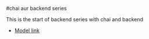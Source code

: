#chai aur backend series

This is the start of backend series with chai and backend

- [Model link](https://www.youtube.com/redirect?event=video_description&redir_token=QUFFLUhqbHhGeXdabFowWnNUX3ZKR2VSdlctR3c5RlkzQXxBQ3Jtc0tsOHlQNEtHeVpIWlFIVXBrQmE3ZUhHOUJta3QtNXpXRWNrZUJtWDZtTjRTNmU5dDdjYzRGbERidlcxZkpiQVdfSm5JWk9uTHVCbHdxZnRteGxYTU5hM1VoaWcwVzczSjRpY2JVR2NsSlM0MWV4cUQ3Yw&q=https%3A%2F%2Fapp.eraser.io%2Fworkspace%2FYtPqZ1VogxGy1jzIDkzj%3Forigin%3Dshare&v=9B4CvtzXRpc)